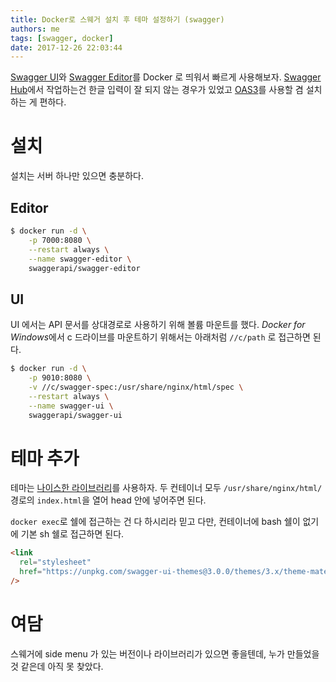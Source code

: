 ```yaml
---
title: Docker로 스웨거 설치 후 테마 설정하기 (swagger)
authors: me
tags: [swagger, docker]
date: 2017-12-26 22:03:44
---
```


[Swagger UI](https://hub.docker.com/r/swaggerapi/swagger-ui/)와 [Swagger Editor](https://hub.docker.com/r/swaggerapi/swagger-editor/)를 Docker 로 띄워서 빠르게 사용해보자.
[Swagger Hub](https://swaggerhub.com/)에서 작업하는건 한글 입력이 잘 되지 않는 경우가 있었고 [OAS3](https://github.com/OAI/OpenAPI-Specification)를 사용할 겸 설치하는 게 편하다.

# 설치

설치는 서버 하나만 있으면 충분하다.

## Editor

```bash
$ docker run -d \
    -p 7000:8080 \
    --restart always \
    --name swagger-editor \
    swaggerapi/swagger-editor
```

## UI

UI 에서는 API 문서를 상대경로로 사용하기 위해 볼륨 마운트를 했다.
*Docker for Windows*에서 c 드라이브를 마운트하기 위해서는 아래처럼 `//c/path` 로 접근하면 된다.

```bash
$ docker run -d \
    -p 9010:8080 \
    -v //c/swagger-spec:/usr/share/nginx/html/spec \
    --restart always \
    --name swagger-ui \
    swaggerapi/swagger-ui
```

# 테마 추가

테마는 [나이스한 라이브러리](https://github.com/ostranme/swagger-ui-themes)를 사용하자.
두 컨테이너 모두 `/usr/share/nginx/html/` 경로의 `index.html`을 열어 head 안에 넣어주면 된다.

`docker exec`로 쉘에 접근하는 건 다 하시리라 믿고 다만, 컨테이너에 bash 쉘이 없기에 기본 sh 쉘로 접근하면 된다.

```html title="index.html"
<link
  rel="stylesheet"
  href="https://unpkg.com/swagger-ui-themes@3.0.0/themes/3.x/theme-material.css"
/>
```

# 여담

스웨거에 side menu 가 있는 버전이나 라이브러리가 있으면 좋을텐데, 누가 만들었을 것 같은데 아직 못 찾았다.
